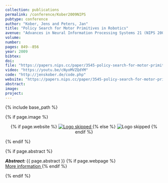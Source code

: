 ```yaml
---
collection: publications
permalink: /conference/Kober2009NIPS
pubtype: conference
author: "Kober, Jens and Peters, Jan"
title: "Policy Search for Motor Primitives in Robotics"
avenue: "Advances in Neural Information Processing Systems 21 (NIPS 2008)"
volume: 
number: 
pages: 849--856
year: 2009
bibtex: 
doi: 
file: "https://papers.nips.cc/paper/3545-policy-search-for-motor-primitives-in-robotics.pdf"
video: "https://youtu.be/cNyoMVZQdYM"
code: "http://jenskober.de/code.php"
website: "https://papers.nips.cc/paper/3545-policy-search-for-motor-primitives-in-robotics"
abstract: 
image: 
project: 
---
```

{% include base_path %}

{% if page.image %}
<p align="center">
{% if page.website %}
<a href="{{ page.website }}"> <img src="{{  page.image }}" alt="Logo skipped" style="max-height:200px"/> </a>
{% else %}
<img src="{{  page.image }}" alt="Logo skipped" />
{% endif %}
</p>
{% endif %}

{% if page.abstract %}
<p> <strong> <em> Abstract: </em> </strong> {{ page.abstract }}
    {% if page.webpage %}
        <a href="{{ page.website}}"> <br> More information </a>
    {% endif %}
</p>
{% endif %}
